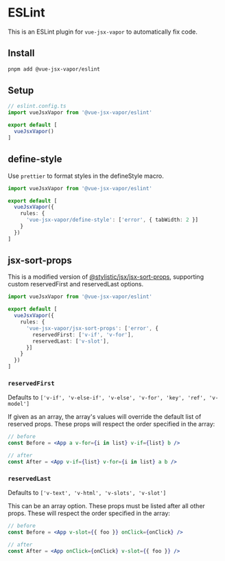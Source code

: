# ESLint

This is an ESLint plugin for `vue-jsx-vapor` to automatically fix code.

## Install

```sh
pnpm add @vue-jsx-vapor/eslint
```

## Setup

```ts 
// eslint.config.ts
import vueJsxVapor from '@vue-jsx-vapor/eslint'

export default [
  vueJsxVapor()
]
```

## define-style

Use `prettier` to format styles in the defineStyle macro.

```ts twoslash
import vueJsxVapor from '@vue-jsx-vapor/eslint'

export default [
  vueJsxVapor({
    rules: {
      'vue-jsx-vapor/define-style': ['error', { tabWidth: 2 }]
    }
  })
]
```

## jsx-sort-props

This is a modified version of [@stylistic/jsx/jsx-sort-props](https://eslint.style/rules/jsx/jsx-sort-props), supporting custom reservedFirst and reservedLast options.

```ts twoslash
import vueJsxVapor from '@vue-jsx-vapor/eslint'

export default [
  vueJsxVapor({
    rules: {
      'vue-jsx-vapor/jsx-sort-props': ['error', { 
        reservedFirst: ['v-if', 'v-for'], 
        reservedLast: ['v-slot'],
      }]
    }
  })
]
```

### `reservedFirst`

Defaults to `['v-if', 'v-else-if', 'v-else', 'v-for', 'key', 'ref', 'v-model']`

If given as an array, the array's values will override the default list of reserved props.
These props will respect the order specified in the array:

```jsx
// before
const Before = <App a v-for={i in list} v-if={list} b />

// after
const After = <App v-if={list} v-for={i in list} a b />
```

### `reservedLast`

Defaults to `['v-text', 'v-html', 'v-slots', 'v-slot']`

This can be an array option. These props must be listed after all other props.
These will respect the order specified in the array:

```jsx
// before
const Before = <App v-slot={{ foo }} onClick={onClick} />

// after
const After = <App onClick={onClick} v-slot={{ foo }} />
```
